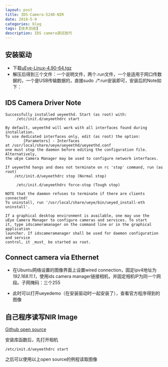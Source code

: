 ```yaml
---
layout: post
title: IDS-Camera-5240-NIR
date: 2018-5-9
categories: blog
tags: [技术总结]
description: IDS camera调试技巧
---
```


## 安装驱动

- 下载[uEye-Linux-4.90-64.tgz](https://en.ids-imaging.com/download-ueye-lin64.html)
- 解压后得到三个文件：一个说明文件，两个.run文件，一个是适用于网口传数据的，一个是USB传输数据的，直接sudo ./*.run安装即可，安装后的Note如下：

## IDS Camera Driver Note

```
Successfully installed ueyeethd. Start (as root) with:
     /etc/init.d/ueyeethdrc start
 
By default, ueyeethd will work with all interfaces found during
installation.
To use dedicated interfaces only, edit (as root) the option:
        [Parameters] - Interfaces
at /usr/local/share/ueye/ueyeethd/ueyeethd.conf
one must stop the daemon before editing the configuration file. Alternatively,
the uEye Camera Manager may be used to configure network interfaces.
 
If ueyeethd hangs and does not terminate on rc 'stop' command, run (as root)
	/etc/init.d/ueyeethdrc stop (Normal stop)

     /etc/init.d/ueyeethdrc force-stop (Tough stop)
 
NOTE that the daemon refuses to terminate if there are clients connected!
To uninstall, run '/usr/local/share/ueye/bin/ueyed_install-eth uninstall'.
 
If a graphical desktop environment is available, one may use the
uEye Camera Manager to configure cameras and services. To start
it, type idscameramanager on the command line or in the graphical application
launcher. If idscameramanager shall be used for daemon configuration and service
control, it _must_ be started as root.
```

## Connect camera via Ethernet

- 在Ubuntu网络设置的图像界面上设置wired connection，固定ipv4地址为*192.168.11.1*，使用ids camera manager链接相机，并固定相机IP为同一个网段。子网掩码：三个255

- 此时可以打开ueyedemo（在安装驱动时一起安装了），查看官方程序得到的图像

## 自己程序读写NIR Image

[Github open source](https://github.com/ncsuarc/ids)

安装库函数后，先打开相机

```
/etc/init.d/ueyeethdrc start
```

之后可以使用以上open source的例程读取图像

